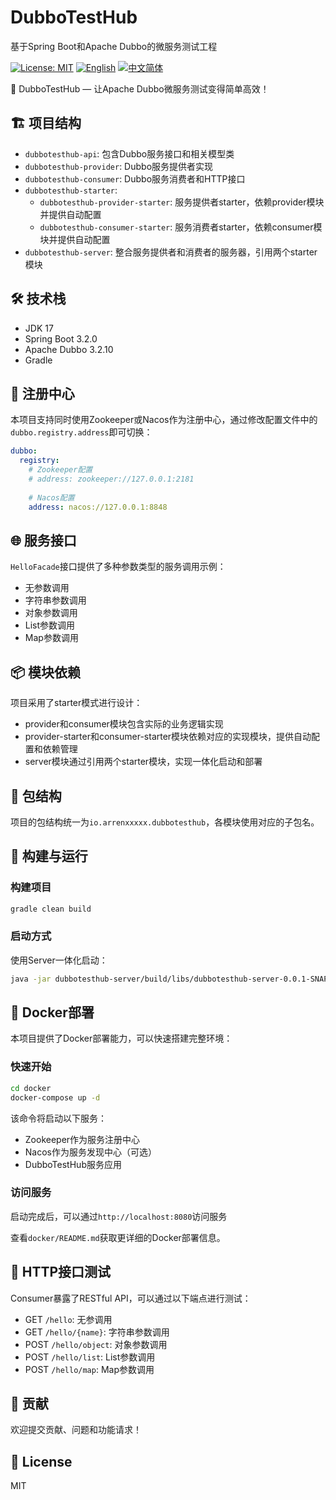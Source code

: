 # DubboTestHub

基于Spring Boot和Apache Dubbo的微服务测试工程

[![License: MIT](https://img.shields.io/badge/License-MIT-yellow.svg)](https://opensource.org/licenses/MIT)
[![English](https://img.shields.io/badge/Language-English-blue)](README.md)
[![中文简体](https://img.shields.io/badge/Language-简体中文-red)](README_zh.md)

🚀 DubboTestHub — 让Apache Dubbo微服务测试变得简单高效！

## 🏗️ 项目结构

- `dubbotesthub-api`: 包含Dubbo服务接口和相关模型类
- `dubbotesthub-provider`: Dubbo服务提供者实现
- `dubbotesthub-consumer`: Dubbo服务消费者和HTTP接口
- `dubbotesthub-starter`: 
  - `dubbotesthub-provider-starter`: 服务提供者starter，依赖provider模块并提供自动配置
  - `dubbotesthub-consumer-starter`: 服务消费者starter，依赖consumer模块并提供自动配置
- `dubbotesthub-server`: 整合服务提供者和消费者的服务器，引用两个starter模块

## 🛠️ 技术栈

- JDK 17
- Spring Boot 3.2.0
- Apache Dubbo 3.2.10
- Gradle

## 🔄 注册中心

本项目支持同时使用Zookeeper或Nacos作为注册中心，通过修改配置文件中的`dubbo.registry.address`即可切换：

```yaml
dubbo:
  registry:
    # Zookeeper配置
    # address: zookeeper://127.0.0.1:2181
    
    # Nacos配置
    address: nacos://127.0.0.1:8848
```

## 🌐 服务接口

`HelloFacade`接口提供了多种参数类型的服务调用示例：

- 无参数调用
- 字符串参数调用
- 对象参数调用
- List参数调用
- Map参数调用

## 📦 模块依赖

项目采用了starter模式进行设计：
- provider和consumer模块包含实际的业务逻辑实现
- provider-starter和consumer-starter模块依赖对应的实现模块，提供自动配置和依赖管理
- server模块通过引用两个starter模块，实现一体化启动和部署

## 📂 包结构

项目的包结构统一为`io.arrenxxxxx.dubbotesthub`，各模块使用对应的子包名。

## 🚀 构建与运行

### 构建项目

```bash
gradle clean build
```

### 启动方式

使用Server一体化启动：

```bash
java -jar dubbotesthub-server/build/libs/dubbotesthub-server-0.0.1-SNAPSHOT.jar
```

## 🐳 Docker部署

本项目提供了Docker部署能力，可以快速搭建完整环境：

### 快速开始

```bash
cd docker
docker-compose up -d
```

该命令将启动以下服务：
- Zookeeper作为服务注册中心
- Nacos作为服务发现中心（可选）
- DubboTestHub服务应用

### 访问服务

启动完成后，可以通过`http://localhost:8080`访问服务

查看`docker/README.md`获取更详细的Docker部署信息。

## 🧪 HTTP接口测试

Consumer暴露了RESTful API，可以通过以下端点进行测试：

- GET `/hello`: 无参调用
- GET `/hello/{name}`: 字符串参数调用
- POST `/hello/object`: 对象参数调用
- POST `/hello/list`: List参数调用
- POST `/hello/map`: Map参数调用

## 🤝 贡献

欢迎提交贡献、问题和功能请求！

## 📄 License

MIT 